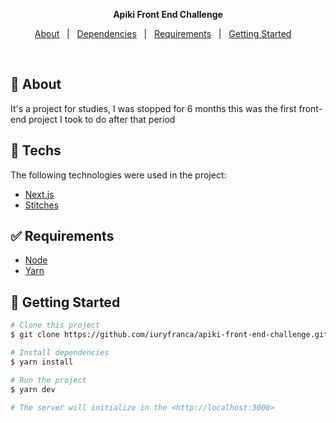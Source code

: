 <p align="center">
  <strong>Apiki Front End Challenge</strong>
</p>

<p align="center">
  <a href="#dart-about">About</a> &#xa0; | &#xa0; 
  <a href="#rocket-techs">Dependencies</a> &#xa0; | &#xa0;
  <a href="#white_check_mark-requirements">Requirements</a> &#xa0; | &#xa0;
  <a href="#checkered_flag-getting-started">Getting Started</a> &#xa0; &#xa0;
</p>

<br>

## :dart: About

It's a project for studies, I was stopped for 6 months this was the first front-end project I took to do after that period

## :rocket: Techs

The following technologies were used in the project:

- [Next.js](https://nextjs.org/)
- [Stitches](https://stitches.dev/)

## :white_check_mark: Requirements

- [Node](https://nodejs.org/en/)
- [Yarn](https://yarnpkg.com/lang/en/)

## :checkered_flag: Getting Started

```bash
# Clone this project
$ git clone https://github.com/iuryfranca/apiki-front-end-challenge.git

# Install dependencies
$ yarn install

# Run the project
$ yarn dev

# The server will initialize in the <http://localhost:3000>
```
